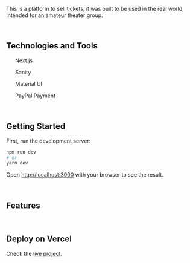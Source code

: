 This is a platform to sell tickets, it was built to be used in the real world, intended for an amateur theater group.

<br />

## Technologies and Tools
<ul>Next.js</ul>
<ul>Sanity</ul>
<ul>Material UI</ul>
<ul>PayPal Payment</ul>

<br />

## Getting Started

First, run the development server:

```bash
npm run dev
# or
yarn dev
```

Open [http://localhost:3000](http://localhost:3000) with your browser to see the result.

<br />

## Features

<br />

## Deploy on Vercel

Check the [live project](https://ciclo-bilheteira.vercel.app/).
